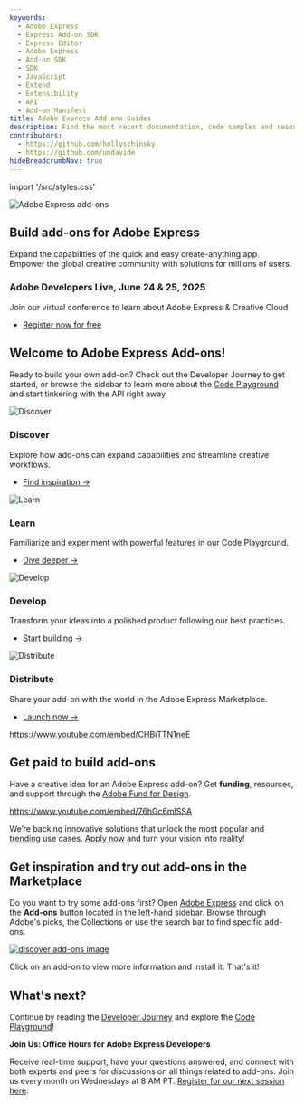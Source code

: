 ```yaml
---
keywords:
  - Adobe Express
  - Express Add-on SDK
  - Express Editor
  - Adobe Express
  - Add-on SDK
  - SDK
  - JavaScript
  - Extend
  - Extensibility
  - API
  - Add-on Manifest
title: Adobe Express Add-ons Guides
description: Find the most recent documentation, code samples and resources for building add-ons for Adobe Express.
contributors:
  - https://github.com/hollyschinsky
  - https://github.com/undavide
hideBreadcrumbNav: true
---
```


import '/src/styles.css'

<HeroSimple slots="image, heading, text " background="linear-gradient(180deg, #c946eb, #6372f5)" variant="halfWidth" textColor="white" />

![Adobe Express add-ons](./getting_started/img/Explore_Image_3.png)

## Build add-ons for Adobe Express

Expand the capabilities of the quick and easy create-anything app. Empower the global creative community with solutions for millions of users.

<Announcement slots="heading, text, button" className="developers-live-announcement" variant="secondary" backgroundColor ="background-color-gray" />

### Adobe Developers Live, June 24 & 25, 2025

Join our virtual conference to learn about Adobe Express & Creative Cloud

- [Register now for free](https://events.ringcentral.com/events/adobe-developers-live-2025-code-connect-grow-your-business/registration?utm_source=DevDoc%20Sites&utm_campaign=DevelopersLive)

## Welcome to Adobe Express Add-ons!

Ready to build your own add-on? Check out the Developer Journey to get started, or browse the sidebar to learn more about the [Code Playground](./getting-started/code-playground.md) and start tinkering with the API right away.

<Columns slots="image, heading, text, links" variant ="vertical" repeat ="4"/>

![Discover](./getting_started/img/devjourney-1-discovery.png)

### Discover

Explore how add-ons can expand capabilities and streamline creative workflows.

- [Find inspiration →](./getting-started/developer-journey.md#discover)

![Learn](./getting_started/img/devjourney-2-learn.png)

### Learn

Familiarize and experiment with powerful features in our Code Playground.

- [Dive deeper →](./getting-started/developer-journey.md#learn)

![Develop](./getting_started/img/devjourney-3-develop.png)

### Develop

Transform your ideas into a polished product following our best practices.

- [Start building →](./getting-started/developer-journey.md#develop)

![Distribute](./getting_started/img/devjourney-4-distribute.png)

### Distribute

Share your add-on with the world in the Adobe Express Marketplace.

- [Launch now →](./getting-started/developer-journey.md#distribute)

<Embed slots="video" />

https://www.youtube.com/embed/CHBiTTN1neE

## Get paid to build add-ons

Have a creative idea for an Adobe Express add-on? Get **funding**, resources, and support through the [Adobe Fund for Design](https://developer.adobe.com/fund-for-design).

<Embed slots="video" />

https://www.youtube.com/embed/76hGc6mlSSA

We’re backing innovative solutions that unlock the most popular and [trending](https://developer.adobe.com/fund-for-design/#what-were-looking-for) use cases. [Apply now](https://developer.adobe.com/fund-for-design) and turn your vision into reality!

## Get inspiration and try out add-ons in the Marketplace

Do you want to try some add-ons first? Open [Adobe Express](https://express.adobe.com/add-ons) and click on the **Add-ons** button located in the left-hand sidebar. Browse through Adobe's picks, the Collections or use the search bar to find specific add-ons.

[![discover add-ons image](../images/addons.png)](https://express.adobe.com/add-ons)

Click on an add-on to view more information and install it. That's it!

## What's next?

Continue by reading the [Developer Journey](./getting-started/developer-journey.md) and explore the [Code Playground](./getting-started/code-playground.md)!

<InlineAlert slots="text1,text2" />

**Join Us: Office Hours for Adobe Express Developers**

Receive real-time support, have your questions answered, and connect with both experts and peers for discussions on all things related to add-ons. Join us every month on Wednesdays at 8 AM PT. [Register for our next session here](https://developer.adobe.com/developers-live).
